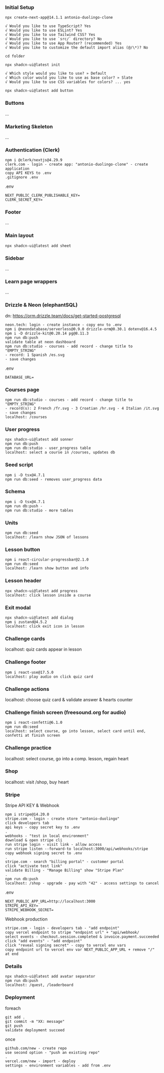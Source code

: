 ### Initial Setup

`npx create-next-app@14.1.1 antonio-duolingo-clone`
```
√ Would you like to use TypeScript? Yes
√ Would you like to use ESLint? Yes
√ Would you like to use Tailwind CSS? Yes
√ Would you like to use `src/` directory? No
√ Would you like to use App Router? (recommended) Yes
√ Would you like to customize the default import alias (@/\*)? No
```
`cd folder`

`npx shadcn-ui@latest init`
```
√ Which style would you like to use? » Default
√ Which color would you like to use as base color? » Slate
√ Would you like to use CSS variables for colors? ... yes
```

`npx shadcn-ui@latest add button`

### Buttons

...

### Marketing Skeleton

...

### Authentication (Clerk)

```
npm i @clerk/nextjs@4.29.9
clerk.com - login - create app: "antonio-duolingo-clone" - create application
copy API KEYS to .env
.gitignore .env
```

.env
```
NEXT_PUBLIC_CLERK_PUBLISHABLE_KEY=
CLERK_SECRET_KEY=
```

### Footer

...

### Main layout

`npx shadcn-ui@latest add sheet`

### Sidebar

...

### Learn page wrappers

...

### Drizzle & Neon (elephantSQL)

dn: https://orm.drizzle.team/docs/get-started-postgresql

```
neon.tech: login - create instance - copy env to .env
npm i @neondatabase/serverless@0.9.0 drizzle-orm@0.30.1 dotenv@16.4.5
npm i -D drizzle-kit@0.20.14 pg@8.11.3
npm run db:push
validate table at neon dashboard
npm run db:studio - courses - add record - change title to "EMPTY_STRING"
- record: 1 Spanish /es.svg
- save changes
```

.env
```
DATABASE_URL=
```

### Courses page

```
npm run db:studio - courses - add record - change title to "EMPTY_STRING"
- record(s): 2 French /fr.svg - 3 Croatian /hr.svg - 4 Italian /it.svg
- save changes
localhost: /courses
```

### User progress

```
npx shadcn-ui@latest add sonner 
npm run db:push
npm run db:studio - user_progress table
localhost: select a course in /courses, updates db
```

### Seed script

```
npm i -D tsx@4.7.1
npm run db:seed - removes user_progress data
```

### Schema

```
npm i -D tsx@4.7.1
npm run db:push - 
npm run db:studio - more tables
```

### Units

```
npm run db:seed
localhost: /learn show JSON of lessons 
```

### Lesson button

```
npm i react-circular-progressbar@2.1.0
npm run db:seed
localhost: /learn show button and info
```

### Lesson header

``` 
npx shadcn-ui@latest add progress
localhost: click lesson inside a course
```

### Exit modal

```
npx shadcn-ui@latest add dialog
npm i zustand@4.5.2
localhost: click exit icon in lesson
```

### Challenge cards

localhost: quiz cards appear in lesson

### Challenge footer

```
npm i react-use@17.5.0
localhost: play audio on click quiz card
```

### Challenge actions

localhost: choose quiz card & validate answer & hearts counter

### Challenge finish screen (freesound.org for audio)

```
npm i react-confetti@6.1.0
npm run db:seed
localhost: select course, go into lesson, select card until end, confetti at finish screen
```

### Challenge practice

localhost: select course, go into a comp. lesson, regain heart

### Shop

localhost: visit /shop, buy heart

### Stripe

Stripe API KEY & Webhook
```
npm i stripe@14.20.0
stripe.com - login - create store "antonio-duolingo"
click developers tab
api keys - copy secret key to .env
.
webhooks - "test in local environment"
download & open stripe cli 
run stripe login - visit link - allow access
run stripe listen --forward-to localhost:3000/api/webhooks/stripe
copy webhook signing secret to .env
.
stripe.com - search "billing portal" - customer portal
click "activate test link"
validate Billing - "Manage Billing" show "Stripe Plan"
.
npm run db:push
localhost: /shop - upgrade - pay with "42" - access settings to cancel
```

.env
```
NEXT_PUBLIC_APP_URL=http://localhost:3000
STRIPE_API_KEY=
STRIPE_WEBHOOK_SECRET=
```

Webhook production
```
stripe.com - login - developers tab - "add endpoint"
copy vercel endpoint to stripe "endpoint url" + "api/webhook/
select events - checkout.session.completed & invoice.payment.succeeded
click "add events" - "add endpoint"
click "reveal signing secret" - copy to vercel env vars
copy endpoint url to vercel env var NEXT_PUBLIC_APP_URL + remove "/" at end
```

### Details

```
npx shadcn-ui@latest add avatar separator
npm run db:push
localhost: /quest, /leaderboard
```

### Deployment

foreach
```
git add .
git commit -m "XX: message"
git push
validate deployment succeed
```

once
```
github.com/new - create repo
use second option - "push an existing repo"
.
vercel.com/new - import - deploy
settings - environment variables - add from .env
```